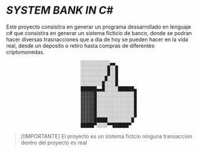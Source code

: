# *SYSTEM BANK IN C#*

Este proyecto consistira en generar un programa dessarrollado en lenguaje c# que consistira en generar un sistema ficticio de banco, donde se podran hacer diversas trasnacciones que a dia de hoy se pueden hacer en la vida real, desde un deposito o retiro hasta compras de diferentes criptomonedas.
                                
                                ░░░░░░░░░░░▄▄
                                ░░░░░░░░░░█░░█
                                ░░░░░░░░░░█░░█
                                ░░░░░░░░░█░░░█
                                ░░░░░░░░█░░░░█
                                ██████▄▄█░░░░░██████▄
                                ▓▓▓▓▓█░░░░░░░░░░░░░░█
                                ▓▓▓▓▓█░░░░░░░░░░░░░░█
                                ▓▓▓▓▓█░░░░░░░░░░░░░░█
                                ▓▓▓▓▓█░░░░░░░░░░░░░░█
                                ▓▓▓▓▓█░░░░░░░░░░░░░░█
                                ▓▓▓▓▓█████░░░░░░░░░█
                                █████▀░░░░▀▀██████▀



> [!IMPORTANTE]
> El proyecto es un sistema fictcio ninguna transaccion dentro del proyecto es real
